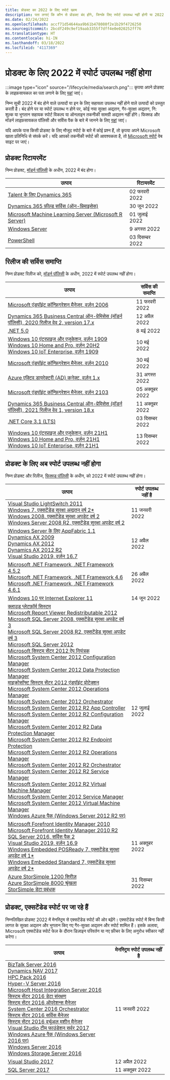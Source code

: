 ```yaml
---
title: प्रोडक्ट का 2022 के लिए स्पोर्ट खत्म
description: पता लगाएं कि कौन से प्रोडक्ट बंद होंगे, जिनके लिए स्पोर्ट उपलब्ध नहीं होगी या 2022 में मेनस्ट्रिम स्पोर्ट से एक्सटेंडेड स्पोर्ट में आगे बढ़ेंगे।
ms.date: 02/24/2022
ms.openlocfilehash: accf71d54644aa9b61b478080f2e1b29f4726250
ms.sourcegitcommit: 2bcdf249c9ef19aab3355f7dff4e0e020252ff76
ms.translationtype: HT
ms.contentlocale: hi-IN
ms.lasthandoff: 03/18/2022
ms.locfileid: "4117369"
---
```

# <a name="products-ending-support-in-2022"></a>प्रोडक्ट के लिए 2022 में स्पोर्ट उपलब्ध नहीं होगा

:::image type="icon" source="/lifecycle/media/search.png":::
कृपया अपने प्रोडक्ट के लाइफ़सायकल का पता लगाने के लिए [यहां](/lifecycle/products/) जाएं।

निम्न सूची 2022 में बंद होने वाले उत्पादों या इन के लिए सहायता उपलब्ध नहीं होने वाले उत्पादों को प्रस्तुत करती है। बंद होने पर या स्पोर्ट उपलब्ध न होने पर, कोई नया सुरक्षा अद्यतन, गैर-सुरक्षा अद्यतन, नि: शुल्क या भुगतान सहायक स्पोर्ट विकल्प या ऑनलाइन तकनीकी सामग्री अद्यतन नहीं होंगे। फिक्स्ड और मॉडर्न लाइफ़सायकल पॉलिसी और सर्विस पैक के बारे में जानने के लिए [यहां](/lifecycle/overview/product-end-of-support-overview) जाएं।

यदि आपके पास किसी प्रोडक्ट के लिए मौजूद स्पोर्ट के बारे में कोई प्रश्न हैं, तो कृपया अपने Microsoft खाता प्रतिनिधि से संपर्क करें। यदि आपको तकनीकी स्पोर्ट की आवश्यकता है, तो [Microsoft स्पोर्ट](https://support.microsoft.com/contactus/?ws=support) वेब साइट पर जाएं।

## <a name="product-retirements"></a>प्रोडक्ट रिटायरमेंट

निम्न प्रोडक्ट, [मॉडर्न पॉलिसी](/lifecycle/policies/modern) के अधीन, 2022 में बंद होगा।

| उत्पाद | रिटायरमेंट |
| --- | --- |
| [Talent के लिए Dynamics 365](/lifecycle/products/dynamics-365-for-talent?branch=live)<br> | 02 फरवरी 2022 |
| [Dynamics 365 फ़ील्ड सर्विस (ऑन-प्रिमाइसेस)](/lifecycle/products/dynamics-365-field-service-onpremises?branch=live)<br> | 30 जून 2022 |
| [Microsoft Machine Learning Server (Microsoft R Server)](/lifecycle/products/microsoft-machine-learning-server-microsoft-r-server?branch=live)<br> | 01 जुलाई 2022 |
| [Windows Server](/lifecycle/products/windows-server?branch=live)<br> | 9 अगस्त 2022 |
| [PowerShell](/lifecycle/products/powershell?branch=live)<br> | 03 दिसम्बर 2022 |


## <a name="release-end-of-servicing"></a>रिलीज की सर्विस समाप्ति

निम्न प्रोडक्ट रिलीज को, [मॉडर्न पॉलिसी](/lifecycle/policies/modern) के अधीन, 2022 में स्पोर्ट उपलब्ध नहीं होगा।

| उत्पाद | सर्विस की समाप्ति |
| --- | --- |
| [Microsoft एंडपॉइंट कॉन्फ़िगरेशन मैनेजर, वर्ज़न 2006](/lifecycle/products/microsoft-endpoint-configuration-manager?branch=live)<br> | 11 फरवरी 2022 |
| [Dynamics 365 Business Central ऑन-प्रेमिसेस (मॉडर्न पॉलिसी), 2020 रिलीज वेव 2, version 17.x](/lifecycle/products/dynamics-365-business-central-onpremises-modern-policy?branch=live)<br> | 12 अप्रैल 2022 |
| [.NET 5.0](/lifecycle/products/microsoft-net-and-net-core?branch=live)<br> | 8 मई 2022 |
| [Windows 10 एंटरप्राइज और एजुकेशन, वर्ज़न 1909](/lifecycle/products/windows-10-enterprise-and-education?branch=live)<br>[Windows 10 Home and Pro, वर्ज़न 20H2](/lifecycle/products/windows-10-home-and-pro?branch=live)<br>[Windows 10 IoT Enterprise, वर्ज़न 1909](/lifecycle/products/windows-10-iot-enterprise?branch=live)<br> | 10 मई 2022 |
| [Microsoft एंडपॉइंट कॉन्फ़िगरेशन मैनेजर, वर्ज़न 2010](/lifecycle/products/microsoft-endpoint-configuration-manager?branch=live)<br> | 30 मई 2022 |
| [Azure एक्टिव डायरेक्टरी (AD) कनेक्ट, वर्ज़न 1.x](/lifecycle/products/azure-active-directory-ad-connect?branch=live)<br> | 31 अगस्त 2022 |
| [Microsoft एंडपॉइंट कॉन्फ़िगरेशन मैनेजर, वर्ज़न 2103](/lifecycle/products/microsoft-endpoint-configuration-manager?branch=live)<br> | 05 अक्तूबर 2022 |
| [Dynamics 365 Business Central ऑन-प्रेमिसेस (मॉडर्न पॉलिसी), 2021 रिलीज वेव 1, version 18.x](/lifecycle/products/dynamics-365-business-central-onpremises-modern-policy?branch=live)<br> | 11 अक्तूबर 2022 |
| [.NET Core 3.1 (LTS)](/lifecycle/products/microsoft-net-and-net-core?branch=live)<br> | 03 दिसम्बर 2022 |
| [Windows 10 एंटरप्राइज और एजुकेशन, वर्ज़न 21H1](/lifecycle/products/windows-10-enterprise-and-education?branch=live)<br>[Windows 10 Home and Pro, वर्ज़न 21H1](/lifecycle/products/windows-10-home-and-pro?branch=live)<br>[Windows 10 IoT Enterprise, वर्ज़न 21H1](/lifecycle/products/windows-10-iot-enterprise?branch=live)<br> | 13 दिसम्बर 2022 |


## <a name="products-reaching-end-of-support"></a>प्रोडक्ट के लिए अब स्पोर्ट उपलब्ध नहीं होगा

निम्न प्रोडक्ट और रिलीज, [फिक्स्ड पॉलिसी](/lifecycle/policies/fixed) के अधीन, को 2022 में स्पोर्ट उपलब्ध नहीं होगा।

| उत्पाद | स्पोर्ट उपलब्ध नहीं है |
| --- | --- |
| [Visual Studio LightSwitch 2011](/lifecycle/products/visual-studio-lightswitch-2011?branch=live)<br>[Windows 7, एक्सटेंडेड सुरक्षा अद्यतन वर्ष 2*](/lifecycle/products/windows-7?branch=live)<br>[Windows 2008, एक्सटेंडेड सुरक्षा अपडेट वर्ष 2](/lifecycle/products/windows-server-2008?branch=live)<br>[Windows Server 2008 R2, एक्सटेंडेड सुरक्षा अपडेट वर्ष 2](/lifecycle/products/windows-server-2008-r2?branch=live)<br> | 11 जनवरी 2022 |
| [Windows Server के लिए AppFabric 1.1](/lifecycle/products/appfabric-11-for-windows-server?branch=live)<br>[Dynamics AX 2009](/lifecycle/products/dynamics-ax-2009?branch=live)<br>[Dynamics AX 2012](/lifecycle/products/dynamics-ax-2012?branch=live)<br>[Dynamics AX 2012 R2](/lifecycle/products/dynamics-ax-2012-r2?branch=live)<br>[Visual Studio 2019, वर्ज़न 16.7](/lifecycle/products/visual-studio-2019?branch=live)<br> | 12 अप्रैल 2022 |
| [Microsoft .NET Framework, .NET Framework 4.5.2](/lifecycle/products/microsoft-net-framework?branch=live)<br>[Microsoft .NET Framework, .NET Framework 4.6](/lifecycle/products/microsoft-net-framework?branch=live)<br>[Microsoft .NET Framework, .NET Framework 4.6.1](/lifecycle/products/microsoft-net-framework?branch=live)<br> | 26 अप्रैल 2022 |
| [Windows 10 पर Internet Explorer 11](/lifecycle/products/internet-explorer-11-on-windows-10?branch=live)<br> | 14 जून 2022 |
| [क्लाउड प्लेटफ़ॉर्म सिस्टम](/lifecycle/products/cloud-platform-system?branch=live)<br>[Microsoft Report Viewer Redistributable 2012](/lifecycle/products/microsoft-report-viewer-redistributable-2012?branch=live)<br>[Microsoft SQL Server 2008, एक्सटेंडेड सुरक्षा अपडेट वर्ष 3](/lifecycle/products/microsoft-sql-server-2008?branch=live)<br>[Microsoft SQL Server 2008 R2, एक्सटेंडेड सुरक्षा अपडेट वर्ष 3](/lifecycle/products/microsoft-sql-server-2008-r2?branch=live)<br>[Microsoft SQL Server 2012](/lifecycle/products/microsoft-sql-server-2012?branch=live)<br>[Microsoft सिस्टम सेंटर 2012 ऐप नियंत्रक](/lifecycle/products/microsoft-system-center-2012-app-controller?branch=live)<br>[Microsoft System Center 2012 Configuration Manager](/lifecycle/products/microsoft-system-center-2012-configuration-manager?branch=live)<br>[Microsoft System Center 2012 Data Protection Manager](/lifecycle/products/microsoft-system-center-2012-data-protection-manager?branch=live)<br>[माइक्रोसॉफ्ट सिस्टम सेंटर 2012 एंडपॉइंट प्रोटेक्शन](/lifecycle/products/microsoft-system-center-2012-endpoint-protection?branch=live)<br>[Microsoft System Center 2012 Operations Manager](/lifecycle/products/microsoft-system-center-2012-operations-manager?branch=live)<br>[Microsoft System Center 2012 Orchestrator](/lifecycle/products/microsoft-system-center-2012-orchestrator?branch=live)<br>[Microsoft System Center 2012 R2 App Controller](/lifecycle/products/microsoft-system-center-2012-r2-app-controller?branch=live)<br>[Microsoft System Center 2012 R2 Configuration Manager](/lifecycle/products/microsoft-system-center-2012-r2-configuration-manager?branch=live)<br>[Microsoft System Center 2012 R2 Data Protection Manager](/lifecycle/products/microsoft-system-center-2012-r2-data-protection-manager?branch=live)<br>[Microsoft System Center 2012 R2 Endpoint Protection](/lifecycle/products/microsoft-system-center-2012-r2-endpoint-protection?branch=live)<br>[Microsoft System Center 2012 R2 Operations Manager](/lifecycle/products/microsoft-system-center-2012-r2-operations-manager?branch=live)<br>[Microsoft System Center 2012 R2 Orchestrator](/lifecycle/products/microsoft-system-center-2012-r2-orchestrator?branch=live)<br>[Microsoft System Center 2012 R2 Service Manager](/lifecycle/products/microsoft-system-center-2012-r2-service-manager?branch=live)<br>[Microsoft System Center 2012 R2 Virtual Machine Manager](/lifecycle/products/microsoft-system-center-2012-r2-virtual-machine-manager?branch=live)<br>[Microsoft System Center 2012 Service Manager](/lifecycle/products/microsoft-system-center-2012-service-manager?branch=live)<br>[Microsoft System Center 2012 Virtual Machine Manager](/lifecycle/products/microsoft-system-center-2012-virtual-machine-manager?branch=live)<br>[Windows Azure पैक (Windows Server 2012 R2 पर)](/lifecycle/products/windows-azure-pack-on-windows-server-2012-r2?branch=live)<br> | 12 जुलाई 2022 |
| [Microsoft Forefront Identity Manager 2010](/lifecycle/products/microsoft-forefront-identity-manager-2010?branch=live)<br>[Microsoft Forefront Identity Manager 2010 R2](/lifecycle/products/microsoft-forefront-identity-manager-2010-r2?branch=live)<br>[SQL Server 2016, सर्विस पैक 2](/lifecycle/products/sql-server-2016?branch=live)<br>[Visual Studio 2019, वर्ज़न 16.9](/lifecycle/products/visual-studio-2019?branch=live)<br>[Windows Embedded POSReady 7, एक्सटेंडेड सुरक्षा अपडेट वर्ष 1*](/lifecycle/products/windows-embedded-posready-7?branch=live)<br>[Windows Embedded Standard 7, एक्सटेंडेड सुरक्षा अपडेट वर्ष 2*](/lifecycle/products/windows-embedded-standard-7?branch=live)<br> | 11 अक्तूबर 2022 |
| [Azure StorSimple 1200 सिरीज़](/lifecycle/products/azure-storsimple-1200-series?branch=live)<br>[Azure StorSimple 8000 श्रृंखला](/lifecycle/products/azure-storsimple-8000-series?branch=live)<br>[StorSimple डेटा प्रबंधक](/lifecycle/products/storsimple-data-manager?branch=live)<br> | 31 दिसम्बर 2022 |


## <a name="products-moving-to-extended-support"></a>प्रोडक्ट, एक्सटेंडेड स्पोर्ट पर जा रहे हैं

निम्नलिखित प्रोडक्ट 2022 में मेनस्ट्रिम से एक्सटेंडेड स्पोर्ट की ओर बढ़ेंगे। एक्सटेंडेड स्पोर्ट में बिना किसी लागत के सुरक्षा अद्यतन और भुगतान किए गए गैर-सुरक्षा अद्यतन और स्पोर्ट शामिल हैं। इसके अलावा, Microsoft एक्सटेंडेड स्पोर्ट फेज़ के दौरान डिज़ाइन परिवर्तन या नए फ़ीचर के लिए अनुरोध स्वीकार नहीं करेगा।

| उत्पाद | मेनस्ट्रिम स्पोर्ट उपलब्ध नहीं है |
| --- | --- |
| [BizTalk Server 2016](/lifecycle/products/biztalk-server-2016?branch=live)<br>[Dynamics NAV 2017](/lifecycle/products/dynamics-nav-2017?branch=live)<br>[HPC Pack 2016](/lifecycle/products/hpc-pack-2016?branch=live)<br>[Hyper-V Server 2016](/lifecycle/products/hyperv-server-2016?branch=live)<br>[Microsoft Host Integration Server 2016](/lifecycle/products/microsoft-host-integration-server-2016?branch=live)<br>[सिस्टम सेंटर 2016 डेटा संरक्षण](/lifecycle/products/system-center-2016-data-protection?branch=live)<br>[सिस्टम सेंटर 2016 ऑपरेशन्स मैनेजर](/lifecycle/products/system-center-2016-operations-manager?branch=live)<br>[System Center 2016 Orchestrator](/lifecycle/products/system-center-2016-orchestrator?branch=live)<br>[सिस्टम सेंटर 2016 सर्विस मैनेजर](/lifecycle/products/system-center-2016-service-manager?branch=live)<br>[सिस्टम सेंटर 2016 वर्चूअल मशीन मैनेजर](/lifecycle/products/system-center-2016-virtual-machine-manager?branch=live)<br>[Visual Studio टीम फाउंडेशन सर्वर 2017](/lifecycle/products/visual-studio-team-foundation-server-2017?branch=live)<br>[Windows Azure पैक (Windows Server 2016 पर)](/lifecycle/products/windows-azure-pack-on-windows-server-2016?branch=live)<br>[Windows Server 2016](/lifecycle/products/windows-server-2016?branch=live)<br>[Windows Storage Server 2016](/lifecycle/products/windows-storage-server-2016?branch=live)<br> | 11 जनवरी 2022 |
| [Visual Studio 2017](/lifecycle/products/visual-studio-2017?branch=live)<br> | 12 अप्रैल 2022 |
| [SQL Server 2017](/lifecycle/products/sql-server-2017?branch=live)<br> | 11 अक्तूबर 2022 |
